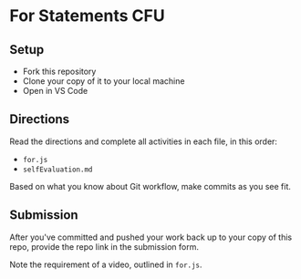 # For Statements CFU

## Setup

- Fork this repository
- Clone your copy of it to your local machine
- Open in VS Code

## Directions

Read the directions and complete all activities in each file, in this order:
- `for.js`
- `selfEvaluation.md`

Based on what you know about Git workflow, make commits as you see fit.

## Submission

After you've committed and pushed your work back up to your copy of this repo, provide the repo link in the submission form.

Note the requirement of a video, outlined in `for.js`.
